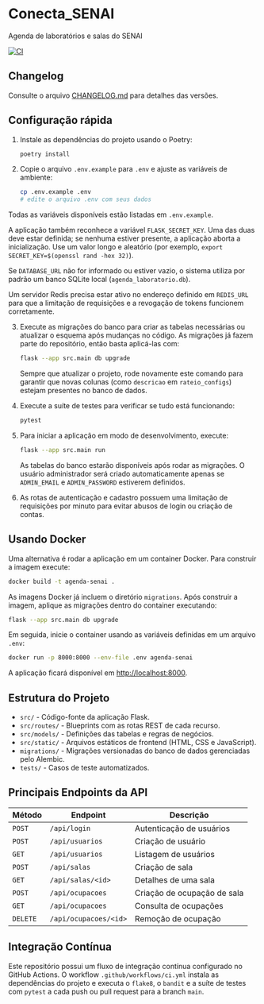 # Conecta_SENAI
Agenda de laboratórios e salas do SENAI

[![CI](https://github.com/<OWNER>/<REPO>/actions/workflows/ci.yml/badge.svg)](https://github.com/<OWNER>/<REPO>/actions/workflows/ci.yml)

## Changelog
Consulte o arquivo [CHANGELOG.md](CHANGELOG.md) para detalhes das versões.

## Configuração rápida

1. Instale as dependências do projeto usando o Poetry:

   ```bash
   poetry install
   ```

2. Copie o arquivo `.env.example` para `.env` e ajuste as variáveis de ambiente:

   ```bash
   cp .env.example .env
   # edite o arquivo .env com seus dados
   ```
Todas as variáveis disponíveis estão listadas em `.env.example`.

   A aplicação também reconhece a variável `FLASK_SECRET_KEY`. Uma das duas deve estar definida; se nenhuma estiver presente, a aplicação aborta a inicialização. Use um valor longo e aleatório (por exemplo, `export SECRET_KEY=$(openssl rand -hex 32)`).

   Se `DATABASE_URL` não for informado ou estiver vazio, o sistema utiliza por padrão um banco SQLite local (`agenda_laboratorio.db`).

   Um servidor Redis precisa estar ativo no endereço definido em `REDIS_URL` para que a limitação de requisições e a revogação de tokens funcionem corretamente.

3. Execute as migrações do banco para criar as tabelas necessárias ou
   atualizar o esquema após mudanças no código. As migrações já fazem
   parte do repositório, então basta aplicá-las com:

   ```bash
   flask --app src.main db upgrade
   ```

   Sempre que atualizar o projeto, rode novamente este comando para
   garantir que novas colunas (como `descricao` em `rateio_configs`)
   estejam presentes no banco de dados.

4. Execute a suíte de testes para verificar se tudo está funcionando:

   ```bash
   pytest
   ```

5. Para iniciar a aplicação em modo de desenvolvimento, execute:

   ```bash
   flask --app src.main run
   ```

   As tabelas do banco estarão disponíveis após rodar as migrações. O usuário
   administrador será criado automaticamente apenas se `ADMIN_EMAIL` e
   `ADMIN_PASSWORD` estiverem definidos.

6. As rotas de autenticação e cadastro possuem uma limitação de
   requisições por minuto para evitar abusos de login ou criação de contas.

## Usando Docker

Uma alternativa é rodar a aplicação em um container Docker. Para construir a imagem execute:

   ```bash
docker build -t agenda-senai .
```

As imagens Docker já incluem o diretório `migrations`. Após construir a
imagem, aplique as migrações dentro do container executando:

```bash
flask --app src.main db upgrade
```

Em seguida, inicie o container usando as variáveis definidas em um arquivo `.env`:

   ```bash
docker run -p 8000:8000 --env-file .env agenda-senai
```

A aplicação ficará disponível em [http://localhost:8000](http://localhost:8000).

## Estrutura do Projeto

- `src/` - Código-fonte da aplicação Flask.
- `src/routes/` - Blueprints com as rotas REST de cada recurso.
- `src/models/` - Definições das tabelas e regras de negócios.
- `src/static/` - Arquivos estáticos de frontend (HTML, CSS e JavaScript).
- `migrations/` - Migrações versionadas do banco de dados gerenciadas pelo
  Alembic.
- `tests/` - Casos de teste automatizados.

## Principais Endpoints da API

| Método | Endpoint | Descrição |
| ------ | -------- | --------- |
| `POST` | `/api/login` | Autenticação de usuários |
| `POST` | `/api/usuarios` | Criação de usuário |
| `GET` | `/api/usuarios` | Listagem de usuários |
| `POST` | `/api/salas` | Criação de sala |
| `GET` | `/api/salas/<id>` | Detalhes de uma sala |
| `POST` | `/api/ocupacoes` | Criação de ocupação de sala |
| `GET` | `/api/ocupacoes` | Consulta de ocupações |
| `DELETE` | `/api/ocupacoes/<id>` | Remoção de ocupação |

## Integração Contínua

Este repositório possui um fluxo de integração contínua configurado no GitHub
Actions. O workflow `.github/workflows/ci.yml` instala as dependências do
projeto e executa o `flake8`, o `bandit` e a suíte de testes com `pytest` a
cada push ou pull request para a branch `main`.


